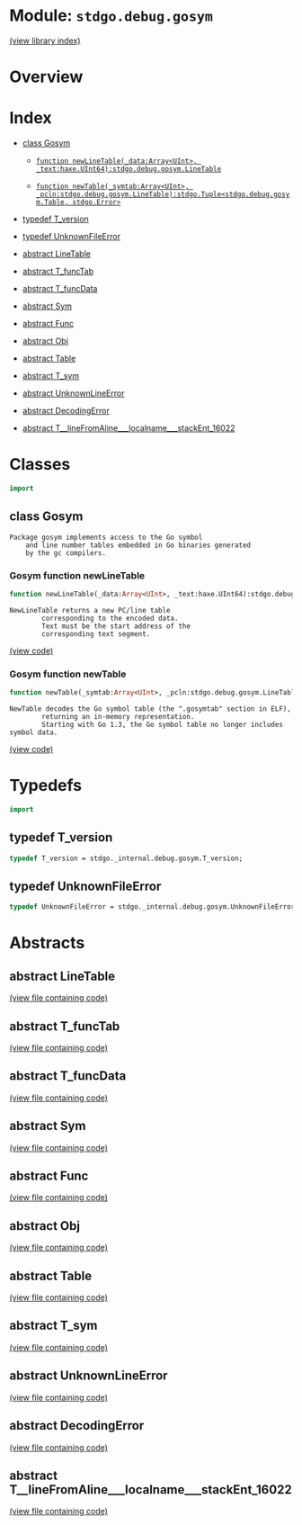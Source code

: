 # Module: `stdgo.debug.gosym`

[(view library index)](../../stdgo.md)


# Overview


# Index


- [class Gosym](<#class-gosym>)

  - [`function newLineTable(_data:Array<UInt>, _text:haxe.UInt64):stdgo.debug.gosym.LineTable`](<#gosym-function-newlinetable>)

  - [`function newTable(_symtab:Array<UInt>, _pcln:stdgo.debug.gosym.LineTable):stdgo.Tuple<stdgo.debug.gosym.Table, stdgo.Error>`](<#gosym-function-newtable>)

- [typedef T\_version](<#typedef-t_version>)

- [typedef UnknownFileError](<#typedef-unknownfileerror>)

- [abstract LineTable](<#abstract-linetable>)

- [abstract T\_funcTab](<#abstract-t_functab>)

- [abstract T\_funcData](<#abstract-t_funcdata>)

- [abstract Sym](<#abstract-sym>)

- [abstract Func](<#abstract-func>)

- [abstract Obj](<#abstract-obj>)

- [abstract Table](<#abstract-table>)

- [abstract T\_sym](<#abstract-t_sym>)

- [abstract UnknownLineError](<#abstract-unknownlineerror>)

- [abstract DecodingError](<#abstract-decodingerror>)

- [abstract T\_\_lineFromAline\_\_\_localname\_\_\_stackEnt\_16022](<#abstract-tlinefromaline_localname___stackent_16022>)

# Classes


```haxe
import
```


## class Gosym


```
Package gosym implements access to the Go symbol
    and line number tables embedded in Go binaries generated
    by the gc compilers.
```
### Gosym function newLineTable


```haxe
function newLineTable(_data:Array<UInt>, _text:haxe.UInt64):stdgo.debug.gosym.LineTable
```


```
NewLineTable returns a new PC/line table
        corresponding to the encoded data.
        Text must be the start address of the
        corresponding text segment.
```
[\(view code\)](<./Gosym.hx#L727>)


### Gosym function newTable


```haxe
function newTable(_symtab:Array<UInt>, _pcln:stdgo.debug.gosym.LineTable):stdgo.Tuple<stdgo.debug.gosym.Table, stdgo.Error>
```


```
NewTable decodes the Go symbol table (the ".gosymtab" section in ELF),
        returning an in-memory representation.
        Starting with Go 1.3, the Go symbol table no longer includes symbol data.
```
[\(view code\)](<./Gosym.hx#L736>)


# Typedefs


```haxe
import
```


## typedef T\_version


```haxe
typedef T_version = stdgo._internal.debug.gosym.T_version;
```


## typedef UnknownFileError


```haxe
typedef UnknownFileError = stdgo._internal.debug.gosym.UnknownFileError;
```


# Abstracts


## abstract LineTable


[\(view file containing code\)](<./Gosym.hx>)


## abstract T\_funcTab


[\(view file containing code\)](<./Gosym.hx>)


## abstract T\_funcData


[\(view file containing code\)](<./Gosym.hx>)


## abstract Sym


[\(view file containing code\)](<./Gosym.hx>)


## abstract Func


[\(view file containing code\)](<./Gosym.hx>)


## abstract Obj


[\(view file containing code\)](<./Gosym.hx>)


## abstract Table


[\(view file containing code\)](<./Gosym.hx>)


## abstract T\_sym


[\(view file containing code\)](<./Gosym.hx>)


## abstract UnknownLineError


[\(view file containing code\)](<./Gosym.hx>)


## abstract DecodingError


[\(view file containing code\)](<./Gosym.hx>)


## abstract T\_\_lineFromAline\_\_\_localname\_\_\_stackEnt\_16022


[\(view file containing code\)](<./Gosym.hx>)


